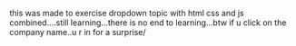 this was made to exercise dropdown topic with html css and js combined....still learning...there is no end to learning...btw if u click on the company name..u r in for a surprise/
